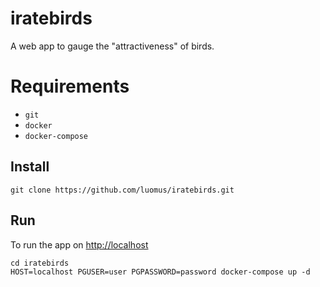# iratebirds

A web app to gauge the "attractiveness" of birds.

# Requirements

* `git`
* `docker`
* `docker-compose`

## Install
```
git clone https://github.com/luomus/iratebirds.git
```

## Run
To run the app on [http://localhost](http://localhost) 
```
cd iratebirds
HOST=localhost PGUSER=user PGPASSWORD=password docker-compose up -d
```
